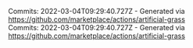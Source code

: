 Commits: 2022-03-04T09:29:40.727Z - Generated via https://github.com/marketplace/actions/artificial-grass
<br>
Commits: 2022-03-04T09:29:40.727Z - Generated via https://github.com/marketplace/actions/artificial-grass
<br>
